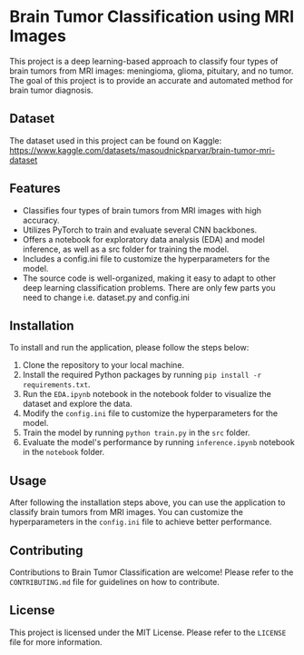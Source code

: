 # Brain Tumor Classification using MRI Images

This project is a deep learning-based approach to classify four types of brain tumors from MRI images: meningioma, glioma, pituitary, and no tumor. The goal of this project is to provide an accurate and automated method for brain tumor diagnosis.

## Dataset
The dataset used in this project can be found on Kaggle: https://www.kaggle.com/datasets/masoudnickparvar/brain-tumor-mri-dataset

## Features

- Classifies four types of brain tumors from MRI images with high accuracy.
- Utilizes PyTorch to train and evaluate several CNN backbones.
- Offers a notebook for exploratory data analysis (EDA) and model inference, as well as a src folder for training the model.
- Includes a config.ini file to customize the hyperparameters for the model.
- The source code is well-organized, making it easy to adapt to other deep learning classification problems. There are only few parts you need to change i.e. dataset.py and config.ini

## Installation

To install and run the application, please follow the steps below:

1. Clone the repository to your local machine.
2. Install the required Python packages by running `pip install -r requirements.txt`.
3. Run the `EDA.ipynb` notebook in the notebook folder to visualize the dataset and explore the data.
4. Modify the `config.ini` file to customize the hyperparameters for the model.
5. Train the model by running `python train.py` in the `src` folder.
6. Evaluate the model's performance by running `inference.ipynb` notebook in the `notebook` folder.

## Usage

After following the installation steps above, you can use the application to classify brain tumors from MRI images. You can customize the hyperparameters in the `config.ini` file to achieve better performance.

## Contributing

Contributions to Brain Tumor Classification are welcome! Please refer to the `CONTRIBUTING.md` file for guidelines on how to contribute.

## License

This project is licensed under the MIT License. Please refer to the `LICENSE` file for more information.
